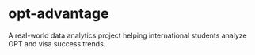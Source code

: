 # opt-advantage
A real-world data analytics project helping international students analyze OPT and visa success trends.
